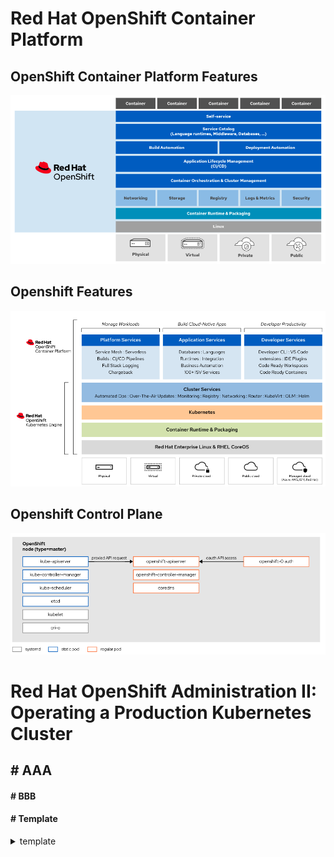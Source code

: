 # Red Hat OpenShift Container Platform
## OpenShift Container Platform Features  
![Openshift-Architecture](images/openshift-architecture.png)

## Openshift Features
![Openshift-Features](images/openshift-features.png)

## Openshift Control Plane 
![Openshift-Control-Plane](images/openshift-control-plane.png)

# Red Hat OpenShift Administration II: Operating a Production Kubernetes Cluster





## # AAA
#### # BBB

#### # Template
<details>
<summary>template</summary>
</details>
